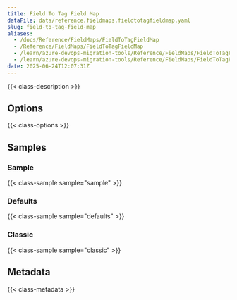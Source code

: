 ```yaml
---
title: Field To Tag Field Map
dataFile: data/reference.fieldmaps.fieldtotagfieldmap.yaml
slug: field-to-tag-field-map
aliases:
  - /docs/Reference/FieldMaps/FieldToTagFieldMap
  - /Reference/FieldMaps/FieldToTagFieldMap
  - /learn/azure-devops-migration-tools/Reference/FieldMaps/FieldToTagFieldMap
  - /learn/azure-devops-migration-tools/Reference/FieldMaps/FieldToTagFieldMap/index.md
date: 2025-06-24T12:07:31Z
---
```


{{< class-description >}}

## Options

{{< class-options >}}

## Samples

### Sample

{{< class-sample sample="sample" >}}

### Defaults

{{< class-sample sample="defaults" >}}

### Classic

{{< class-sample sample="classic" >}}

## Metadata

{{< class-metadata >}}
